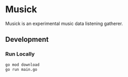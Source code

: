 # Musick

Musick is an experimental music data listening gatherer.

## Development

### Run Locally

```bash
go mod download
go run main.go
```
